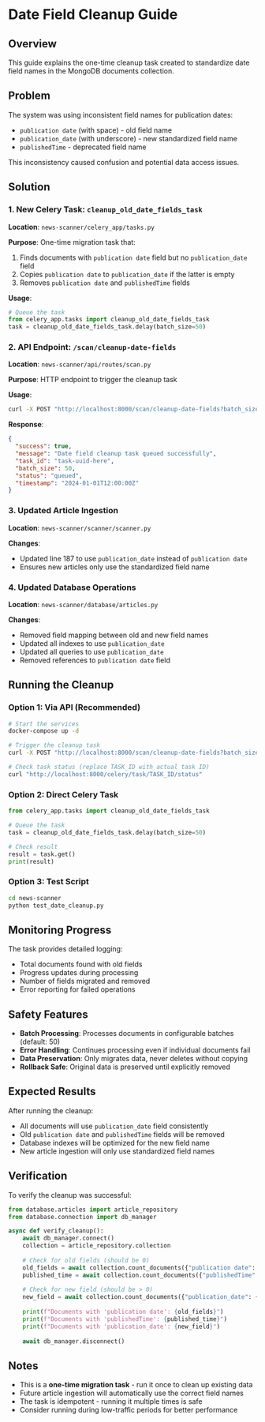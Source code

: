 # Date Field Cleanup Guide

## Overview

This guide explains the one-time cleanup task created to standardize date field names in the MongoDB documents collection.

## Problem

The system was using inconsistent field names for publication dates:
- `publication date` (with space) - old field name
- `publication_date` (with underscore) - new standardized field name  
- `publishedTime` - deprecated field name

This inconsistency caused confusion and potential data access issues.

## Solution

### 1. New Celery Task: `cleanup_old_date_fields_task`

**Location**: `news-scanner/celery_app/tasks.py`

**Purpose**: One-time migration task that:
1. Finds documents with `publication date` field but no `publication_date` field
2. Copies `publication date` to `publication_date` if the latter is empty
3. Removes `publication date` and `publishedTime` fields

**Usage**:
```python
# Queue the task
from celery_app.tasks import cleanup_old_date_fields_task
task = cleanup_old_date_fields_task.delay(batch_size=50)
```

### 2. API Endpoint: `/scan/cleanup-date-fields`

**Location**: `news-scanner/api/routes/scan.py`

**Purpose**: HTTP endpoint to trigger the cleanup task

**Usage**:
```bash
curl -X POST "http://localhost:8000/scan/cleanup-date-fields?batch_size=50"
```

**Response**:
```json
{
  "success": true,
  "message": "Date field cleanup task queued successfully",
  "task_id": "task-uuid-here",
  "batch_size": 50,
  "status": "queued",
  "timestamp": "2024-01-01T12:00:00Z"
}
```

### 3. Updated Article Ingestion

**Location**: `news-scanner/scanner/scanner.py`

**Changes**:
- Updated line 187 to use `publication_date` instead of `publication date`
- Ensures new articles only use the standardized field name

### 4. Updated Database Operations

**Location**: `news-scanner/database/articles.py`

**Changes**:
- Removed field mapping between old and new field names
- Updated all indexes to use `publication_date`
- Updated all queries to use `publication_date`
- Removed references to `publication date` field

## Running the Cleanup

### Option 1: Via API (Recommended)
```bash
# Start the services
docker-compose up -d

# Trigger the cleanup task
curl -X POST "http://localhost:8000/scan/cleanup-date-fields?batch_size=50"

# Check task status (replace TASK_ID with actual task ID)
curl "http://localhost:8000/celery/task/TASK_ID/status"
```

### Option 2: Direct Celery Task
```python
from celery_app.tasks import cleanup_old_date_fields_task

# Queue the task
task = cleanup_old_date_fields_task.delay(batch_size=50)

# Check result
result = task.get()
print(result)
```

### Option 3: Test Script
```bash
cd news-scanner
python test_date_cleanup.py
```

## Monitoring Progress

The task provides detailed logging:
- Total documents found with old fields
- Progress updates during processing
- Number of fields migrated and removed
- Error reporting for failed operations

## Safety Features

- **Batch Processing**: Processes documents in configurable batches (default: 50)
- **Error Handling**: Continues processing even if individual documents fail
- **Data Preservation**: Only migrates data, never deletes without copying
- **Rollback Safe**: Original data is preserved until explicitly removed

## Expected Results

After running the cleanup:
- All documents will use `publication_date` field consistently
- Old `publication date` and `publishedTime` fields will be removed
- Database indexes will be optimized for the new field name
- New article ingestion will only use standardized field names

## Verification

To verify the cleanup was successful:

```python
from database.articles import article_repository
from database.connection import db_manager

async def verify_cleanup():
    await db_manager.connect()
    collection = article_repository.collection
    
    # Check for old fields (should be 0)
    old_fields = await collection.count_documents({"publication date": {"$exists": True}})
    published_time = await collection.count_documents({"publishedTime": {"$exists": True}})
    
    # Check for new field (should be > 0)
    new_field = await collection.count_documents({"publication_date": {"$exists": True}})
    
    print(f"Documents with 'publication date': {old_fields}")
    print(f"Documents with 'publishedTime': {published_time}")
    print(f"Documents with 'publication_date': {new_field}")
    
    await db_manager.disconnect()
```

## Notes

- This is a **one-time migration task** - run it once to clean up existing data
- Future article ingestion will automatically use the correct field names
- The task is idempotent - running it multiple times is safe
- Consider running during low-traffic periods for better performance
